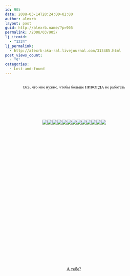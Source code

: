 ```yaml
---
id: 905
date: 2008-03-14T20:24:00+02:00
author: alexrb
layout: post
guid: http://alexrb.name/?p=905
permalink: /2008/03/905/
lj_itemid:
  - "1224"
lj_permalink:
  - http://alexrb-aka-ral.livejournal.com/313485.html
post_views_count:
  - "9"
categories:
  - Lost-and-found
---
```

<div id="rb_poll" style="margin: 10px 0pt; width: 450px; clear: both;">
  <a href="http://www.rb.ru/poll/1/index.html" style=" text-decoration: none; display: block; background: url('http://www.rb.ru/_img/poll/cheque_bgnd.jpg') no-repeat; height: 300px; width: 452px;"></p> 
  
  <h4 style="color: #000; border: 0; text-align: center; padding-top: 10px; font: 10pt Verdana;">
    Все, что мне нужно, чтобы больше НИКОГДА не работать
  </h4>
  
  <div style="position: relative; top: 81px; height: 16px; text-align: center;">
    <img src="http://www.rb.ru/_img/poll/cleft.gif" style="margin: 0; border:0;" /><img src="http://www.rb.ru/_img/poll/cusd.gif" style="margin: 0; border: 0;" /><img src="http://www.rb.ru/_img/poll/c2.gif" style="margin: 0; border: 0;" /><img src="http://www.rb.ru/_img/poll/c1.gif" style="margin: 0; border: 0;" /><img src="http://www.rb.ru/_img/poll/cdot.gif" style="margin: 0; border: 0;" /><img src="http://www.rb.ru/_img/poll/c3.gif" style="margin: 0; border: 0;" /><img src="http://www.rb.ru/_img/poll/c0.gif" style="margin: 0; border: 0;" /><img src="http://www.rb.ru/_img/poll/c0.gif" style="margin: 0; border: 0;" /><img src="http://www.rb.ru/_img/poll/cdot.gif" style="margin: 0; border: 0;" /><img src="http://www.rb.ru/_img/poll/c2.gif" style="margin: 0; border: 0;" /><img src="http://www.rb.ru/_img/poll/c0.gif" style="margin: 0; border: 0;" /><img src="http://www.rb.ru/_img/poll/c0.gif" style="margin: 0; border: 0;" /><img src="http://www.rb.ru/_img/poll/cright.gif" style="margin: 0; border: 0;" />
  </div>
  
  <p>
    </a>
  </p>
  
  <p style="position: relative;margin: -25px; text-align: center; font: 11pt Verdana; ">
    <a href="http://www.rb.ru/poll/1/index.html">А тебе?</a>
  </p></div> 
  
  <p>
  </p>
